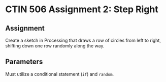 # CTIN 506 Assignment 2: Step Right

## Assignment
Create a sketch in Processing that draws a row of circles from left to right, shifting down one row randomly along the way.

## Parameters
Must utilize a conditional statement (`if`) and `random`.
